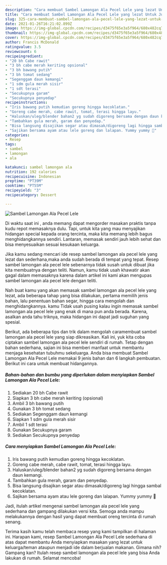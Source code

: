 ```yaml
---
description: "Cara membuat Sambel Lamongan Ala Pecel Lele yang lezat Untuk Jualan"
title: "Cara membuat Sambel Lamongan Ala Pecel Lele yang lezat Untuk Jualan"
slug: 325-cara-membuat-sambel-lamongan-ala-pecel-lele-yang-lezat-untuk-jualan
date: 2021-01-26T16:21:02.899Z
image: https://img-global.cpcdn.com/recipes/d3475f65e3a5f964/680x482cq70/sambel-lamongan-ala-pecel-lele-foto-resep-utama.jpg
thumbnail: https://img-global.cpcdn.com/recipes/d3475f65e3a5f964/680x482cq70/sambel-lamongan-ala-pecel-lele-foto-resep-utama.jpg
cover: https://img-global.cpcdn.com/recipes/d3475f65e3a5f964/680x482cq70/sambel-lamongan-ala-pecel-lele-foto-resep-utama.jpg
author: Francis McDonald
ratingvalue: 3.5
reviewcount: 6
recipeingredient:
- "20 bh Cabe rawit"
- "3 bh cabe merah keriting opsional"
- "3 bh bawang putih"
- "3 bh tomat sedang"
- "Segenggam daun kemangi"
- "1 sdm gula merah sisir"
- "1 sdt terasi"
- "Secukupnya garam"
- "Secukupnya penyedap"
recipeinstructions:
- "Iris bawang putih kemudian goreng hingga kecoklatan."
- "Goreng cabe merah, cabe rawit, tomat, terasi hingga layu."
- "Haluskan/uleg/blender bahan2 yg sudah digoreng bersama dengan daun kemangi."
- "Tambahkan gula merah, garam dan penyedap."
- "Bisa langsung disajikan segar atau dimasak/digoreng lagi hingga sambal kecoklatan."
- "Sajikan bersama ayam atau lele goreng dan lalapan. Yummy yummy 🤤"
categories:
- Resep
tags:
- sambel
- lamongan
- ala

katakunci: sambel lamongan ala 
nutrition: 192 calories
recipecuisine: Indonesian
preptime: "PT39M"
cooktime: "PT55M"
recipeyield: "3"
recipecategory: Dessert

---
```



![Sambel Lamongan Ala Pecel Lele](https://img-global.cpcdn.com/recipes/d3475f65e3a5f964/680x482cq70/sambel-lamongan-ala-pecel-lele-foto-resep-utama.jpg)

Di waktu  saat ini , anda memang dapat mengorder masakan praktis tanpa kudu repot memasaknya dulu. Tapi, untuk kita yang mau menyajikan hidangan special kepada orang tercinta, maka kita memang lebih bagus menghidangkannya sendiri. Lantaran, memasak sendiri jauh lebih sehat dan bisa menyesuaikan sesuai kesukaan keluarga.

Jika kamu sedang mencari ide resep sambel lamongan ala pecel lele yang lezat dan sederhana,maka anda sudah berada di tempat yang tepat. Resep sambel lamongan ala pecel lele  sebenarnya tidak susah untuk dibuat jika kita membuatnya dengan teliti. Namun, kamu tidak usah khawatir akan gagal dalam memasaknya 
karena dalam artikel ini kami akan mengupas sambel lamongan ala pecel lele dengan teliti.  



Nah buat kamu yang akan memasak sambel lamongan ala pecel lele yang lezat, ada beberapa tahap yang bisa dilakukan, pertama memilih jenis bahan, lalu penentuan bahan segar, hingga cara mengolah dan menghidangkannya. kamu Tidak usah pusing kalau ingin memasak sambel lamongan ala pecel lele yang enak di mana pun anda berada. Karena, asalkan anda  tahu triknya, maka hidangan ini dapat jadi suguhan yang spesial.

Berikut, ada beberapa tips dan trik dalam mengolah caramembuat sambel lamongan ala pecel lele yang siap dikreasikan. Kali ini, yuk kita coba ciptakan sambel lamongan ala pecel lele sendiri di rumah. Tetap dengan bahan sederhana, sajian ini bisa memberi manfaat untuk membantu menjaga kesehatan tubuhmu sekeluarga. Anda bisa membuat Sambel Lamongan Ala Pecel Lele memakai 9 jenis bahan dan 6 langkah pembuatan. Berikut ini cara untuk membuat hidangannya.

<!--inarticleads1-->

##### Bahan-bahan dan bumbu yang diperlukan dalam menyiapkan Sambel Lamongan Ala Pecel Lele:

1. Sediakan 20 bh Cabe rawit
1. Siapkan 3 bh cabe merah keriting (opsional)
1. Ambil 3 bh bawang putih
1. Gunakan 3 bh tomat sedang
1. Sediakan Segenggam daun kemangi
1. Siapkan 1 sdm gula merah sisir
1. Ambil 1 sdt terasi
1. Gunakan Secukupnya garam
1. Sediakan Secukupnya penyedap




<!--inarticleads2-->

##### Cara menyiapkan Sambel Lamongan Ala Pecel Lele:

1. Iris bawang putih kemudian goreng hingga kecoklatan.
1. Goreng cabe merah, cabe rawit, tomat, terasi hingga layu.
1. Haluskan/uleg/blender bahan2 yg sudah digoreng bersama dengan daun kemangi.
1. Tambahkan gula merah, garam dan penyedap.
1. Bisa langsung disajikan segar atau dimasak/digoreng lagi hingga sambal kecoklatan.
1. Sajikan bersama ayam atau lele goreng dan lalapan. Yummy yummy 🤤




Jadi, itulah artikel mengenai  sambel lamongan ala pecel lele  yang sederhana dan gampang dilakukan versi kita. Semoga anda mampu melakukannya dengan hasil yang dapat membuat oreng tercinta di rumah senang. 

Terima kasih kamu telah membaca resep yang kami tampilkan di halaman ini. Harapan kami, resep  Sambel Lamongan Ala Pecel Lele sederhana di atas dapat membantu Anda menyiapkan masakan yang lezat untuk keluarga/teman ataupun menjadi ide dalam berjualan makanan. Gimana nih? Gampang kan? Itulah resep sambel lamongan ala pecel lele yang bisa Anda lakukan di rumah. Selamat mencoba!

